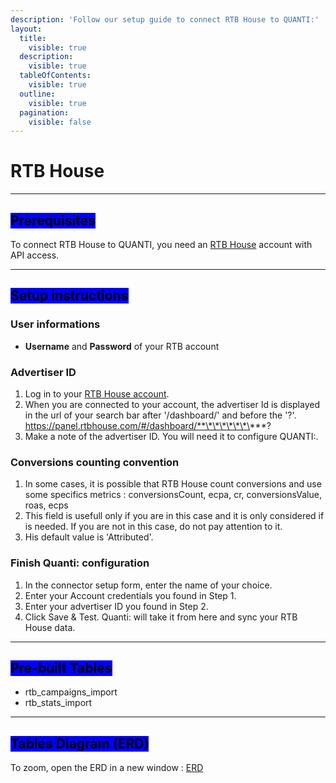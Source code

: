 ```yaml
---
description: 'Follow our setup guide to connect RTB House to QUANTI:'
layout:
  title:
    visible: true
  description:
    visible: true
  tableOfContents:
    visible: true
  outline:
    visible: true
  pagination:
    visible: false
---
```


# RTB House

***

## <mark style="background-color:blue;">Prerequisites</mark>

To connect RTB House to QUANTI, you need an [RTB House](https://www.rtbhouse.com/?utm\_source=quanti.io\&utm\_medium=partnership) account with API access.

***

## <mark style="background-color:blue;">Setup instructions</mark>

### User informations

* **Username** and **Password** of your RTB account

### Advertiser ID

1. Log in to your [RTB House account](https://panel.rtbhouse.com/#/auth/login).
2. When you are connected to your account, the advertiser Id is displayed in the url of your search bar after '/dashboard/' and before the '?'. https://panel.rtbhouse.com/#/dashboard/**\*\*\*\*\*\*\***?
3. Make a note of the advertiser ID. You will need it to configure QUANTI:.

### Conversions counting convention

1. In some cases, it is possible that RTB House count conversions and use some specifics metrics : conversionsCount, ecpa, cr, conversionsValue, roas, ecps
2. This field is usefull only if you are in this case and it is only considered if is needed. If you are not in this case, do not pay attention to it.
3. His default value is 'Attributed'.

### Finish Quanti: configuration

1. In the connector setup form, enter the name of your choice.
2. Enter your Account credentials you found in Step 1.
3. Enter your advertiser ID you found in Step 2.
4. Click Save & Test. Quanti: will take it from here and sync your RTB House data.

***

## <mark style="background-color:blue;">Pre-built Tables</mark>

* rtb\_campaigns\_import
* rtb\_stats\_import

***

## <mark style="background-color:blue;">Tables Diagram (ERD)</mark>

To zoom, open the ERD in a new window : [ERD](https://dbdiagram.io/e/65bcd2efac844320ae4e9293/65ce242eac844320ae3a13b6)
